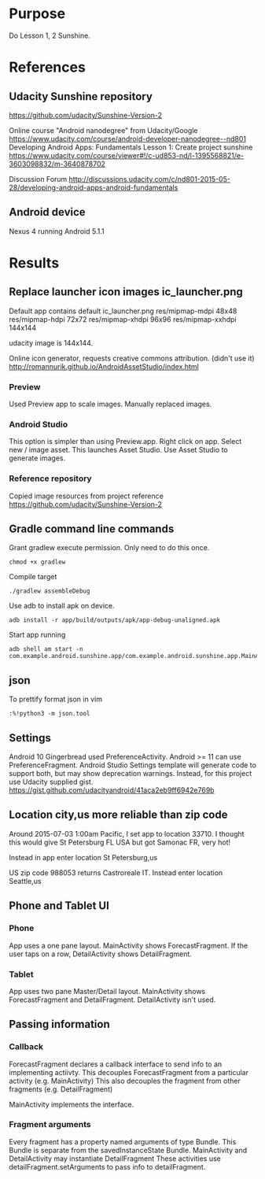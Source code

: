 # Purpose
Do Lesson 1, 2 Sunshine.

# References

## Udacity Sunshine repository
<https://github.com/udacity/Sunshine-Version-2>

Online course "Android nanodegree" from Udacity/Google  
<https://www.udacity.com/course/android-developer-nanodegree--nd801>  
Developing Android Apps: Fundamentals
Lesson 1: Create project sunshine
<https://www.udacity.com/course/viewer#!/c-ud853-nd/l-1395568821/e-3603098832/m-3640878702>

Discussion Forum
<http://discussions.udacity.com/c/nd801-2015-05-28/developing-android-apps-android-fundamentals>

## Android device
Nexus 4 running Android 5.1.1

# Results

## Replace launcher icon images ic_launcher.png
Default app contains default ic_launcher.png
res/mipmap-mdpi 48x48
res/mipmap-hdpi 72x72
res/mipmap-xhdpi 96x96
res/mipmap-xxhdpi 144x144

udacity image is 144x144.

Online icon generator, requests creative commons attribution. (didn't use it)
http://romannurik.github.io/AndroidAssetStudio/index.html

### Preview
Used Preview app to scale images.
Manually replaced images.

### Android Studio
This option is simpler than using Preview.app.
Right click on app.
Select new / image asset. This launches Asset Studio.
Use Asset Studio to generate images.

### Reference repository
Copied image resources from project reference
<https://github.com/udacity/Sunshine-Version-2>

## Gradle command line commands

Grant gradlew execute permission. Only need to do this once.

    chmod +x gradlew

Compile target

    ./gradlew assembleDebug

Use adb to install apk on device.

    adb install -r app/build/outputs/apk/app-debug-unaligned.apk

Start app running

    adb shell am start -n com.example.android.sunshine.app/com.example.android.sunshine.app.MainActivity

## json
To prettify format json in vim

    :%!python3 -m json.tool

## Settings
Android 10 Gingerbread used PreferenceActivity.
Android >= 11 can use PreferenceFragment.
Android Studio Settings template will generate code to support both, but may show deprecation warnings.
Instead, for this project use Udacity supplied gist.
<https://gist.github.com/udacityandroid/41aca2eb9ff6942e769b>

## Location city,us more reliable than zip code
Around 2015-07-03 1:00am Pacific, I set app to location 33710.
I thought this would give St Petersburg FL USA but got Samonac FR, very hot!

Instead in app enter location St Petersburg,us

US zip code 988053 returns Castroreale IT.
Instead enter location Seattle,us

## Phone and Tablet UI
### Phone
App uses a one pane layout.
MainActivity shows ForecastFragment.
If the user taps on a row, DetailActivity shows DetailFragment.
### Tablet
App uses two pane Master/Detail layout.
MainActivity shows ForecastFragment and DetailFragment.
DetailActivity isn't used.

## Passing information
### Callback
ForecastFragment declares a callback interface to send info to an implementing actiivty.
This decouples ForecastFragment from a particular activity (e.g. MainActivity)
This also decouples the fragment from other fragments (e.g. DetailFragment)

MainActivity implements the interface.

### Fragment arguments
Every fragment has a property named arguments of type Bundle.
This Bundle is separate from the savedInstanceState Bundle.
MainActivity and DetailActivity may instantiate DetailFragment
These activities use detailFragment.setArguments to pass info to detailFragment.
